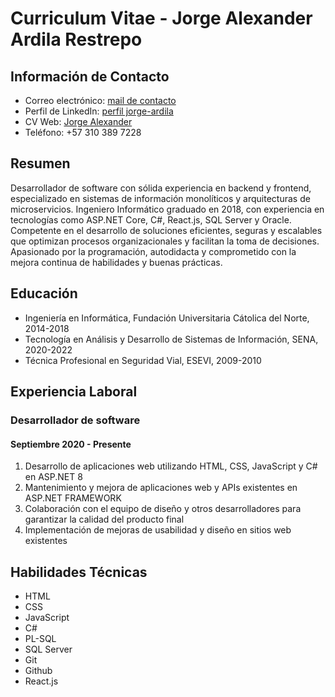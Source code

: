 # Curriculum Vitae - Jorge Alexander Ardila Restrepo

## Información de Contacto

- Correo electrónico: [mail de contacto](mailto:jorge.ardila1641@correo.policia.gov.co)
- Perfil de LinkedIn: [perfil jorge-ardila](https://www.linkedin.com/in/jorge-ardila/)
- CV Web: [Jorge Alexander](https://lemon-river-0cfe8c80f.5.azurestaticapps.net/)
- Teléfono: +57 310 389 7228

## Resumen

Desarrollador de software con sólida experiencia en backend y frontend, especializado en sistemas de información monolíticos y arquitecturas de microservicios. Ingeniero Informático graduado en 2018, con experiencia en tecnologías como ASP.NET Core, C#, React.js, SQL Server y Oracle. Competente en el desarrollo de soluciones eficientes, seguras y escalables que optimizan procesos organizacionales y facilitan la toma de decisiones. Apasionado por la programación, autodidacta y comprometido con la mejora continua de habilidades y buenas prácticas.

## Educación

- Ingeniería en Informática, Fundación Universitaria Cátolica del Norte, 2014-2018
- Tecnología en Análisis y Desarrollo de Sistemas de Información, SENA, 2020-2022
- Técnica Profesional en Seguridad Vial, ESEVI, 2009-2010

## Experiencia Laboral

### Desarrollador de software

#### Septiembre 2020 - Presente

1. Desarrollo de aplicaciones web utilizando HTML, CSS, JavaScript y C# en ASP.NET 8
2. Mantenimiento y mejora de aplicaciones web y APIs existentes en ASP.NET FRAMEWORK
3. Colaboración con el equipo de diseño y otros desarrolladores para garantizar la calidad del producto final
4. Implementación de mejoras de usabilidad y diseño en sitios web existentes

## Habilidades Técnicas

- HTML
- CSS
- JavaScript
- C#
- PL-SQL
- SQL Server
- Git
- Github
- React.js



<!--
**jaardila-3/jaardila-3** is a ✨ _special_ ✨ repository because its `README.md` (this file) appears on your GitHub profile.

Here are some ideas to get you started:

- 🔭 I’m currently working on ...
- 🌱 I’m currently learning ...
- 👯 I’m looking to collaborate on ...
- 🤔 I’m looking for help with ...
- 💬 Ask me about ...
- 📫 How to reach me: ...
- 😄 Pronouns: ...
- ⚡ Fun fact: ...
-->
